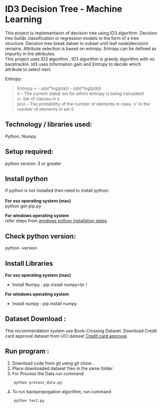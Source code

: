         
# ID3 Decision Tree - Machine Learning 

This project is implementaion of decision tree using ID3 algorithm. Decision tree builds classification or regression models in the form of a tree structure. Decision tree break datset to subset until leaf node(decision) remains. Attribute selection is based on entropy. Entropy can be defined as impurity in the attributes. <br />
This project uses ID3 algorithm , ID3 algorithm is greedy algorithm with no backtrackin. Id3 uses Information gain and Entropy to decide which attribute to select next.

Entropy:

> Entropy = - p(a)*log(p(a)) - p(b)*log(p(b))<br />
s – The current (data) set for which entropy is being calculated <br />
x– Set of classes in s<br />
p(x) – The probability of the number of elements in class 'x' to the number of elements in set S<br />



## Technology / libraries used: <br />
Python, Numpy

## Setup required:<br />
python version: 3 or greater<br />



## Install python <br />
If python is not installed then need to install python:<br />
<br />
**For  osx operating system (mac)**<br />
	python get-pip.py 

**For windows operating system**<br />
	refer steps from [windows python installation steps](https://docs.python.org/3/using/windows.html).
	

## Check python version:
python -version


## Install Libraries<br /> 

**For  osx operating system (mac)**<br />
* Install Numpy : pip install numpy<br /

**For windows operating system**<br />
* Install numpy : pip install numpy<br />


## Dataset Download :<br />
This recommendation system use  Book-Crossing Dataset.
Download Credit card approval dataset from UCI dataset [Credit card approval](http://archive.ics.uci.edu/ml/datasets/credit+approval).  

## Run program : <br />
1. Download code from git  using  git clone .
2. Place downloaded dataset files in the same folder
3. For Process the Data run command 
```
	python process_data.py
```	
4. To run backpropogation algorithm, run command 
```
	python test.py
```

